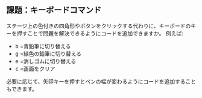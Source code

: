 ## 課題：キーボードコマンド

ステージ上の色付きの四角形やボタンをクリックする代わりに、キーボードのキーを押すことで問題を解決できるようにコードを追加できますか。 例えば:

+ <kbd>b</kbd> =青鉛筆に切り替える
+ <kbd>g</kbd> =緑色の鉛筆に切り替える
+ <kbd>e</kbd> =消しゴムに切り替える
+ <kbd>c</kbd> =画面をクリア

必要に応じて、矢印キーを押すとペンの幅が変わるようにコードを追加することもできます。